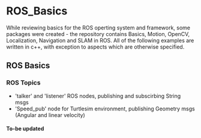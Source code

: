 # ROS_Basics
While reviewing basics for the ROS operting system and framework, some packages were created - the repository contains Basics, Motion, OpenCV, Localization, Navigation and SLAM in ROS. All of the following examples are written in c++, with exception to aspects which are otherwise specified.


## ROS Basics


### ROS Topics
* 'talker' and 'listener' ROS nodes, publishing and subscirbing String msgs
* 'Speed_pub' node for Turtlesim environment, publishing Geometry msgs (Angular and linear velocity)

#### To-be updated
